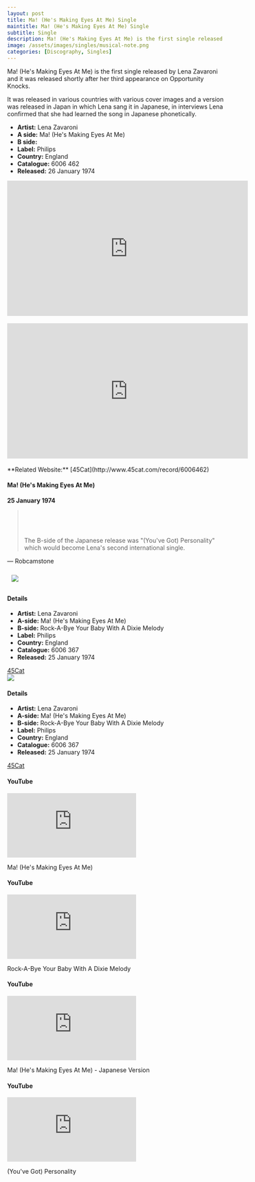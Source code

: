 ```yaml
---
layout: post
title: Ma! (He's Making Eyes At Me) Single
maintitle: Ma! (He's Making Eyes At Me) Single
subtitle: Single
description: Ma! (He's Making Eyes At Me) is the first single released by Lena Zavaroni and it was released shortly after her third appearance on Opportunity Knocks.
image: /assets/images/singles/musical-note.png
categories: [Discography, Singles]
---
```


Ma! (He's Making Eyes At Me) is the first single released by Lena Zavaroni and it was released shortly after her third appearance on Opportunity Knocks.

It was released in various countries with various cover images and a version was released in Japan in which Lena sang it in Japanese, in interviews Lena confirmed that she had learned the song in Japanese phonetically.

* **Artist:** Lena Zavaroni
* **A side:** Ma! (He's Making Eyes At Me)
* **B side:** 
* **Label:** Philips
* **Country:** England
* **Catalogue:** 6006 462
* **Released:** 26 January 1974

<div class="responsive-video">
<iframe width="560" height="315" src="https://www.youtube-nocookie.com/embed/SnoVhd725zY?rel=0" frameborder="0" allow="accelerometer; autoplay; encrypted-media; gyroscope; picture-in-picture" allowfullscreen></iframe>
</div>
<br />
<div class="responsive-video">
<iframe width="560" height="315" src="https://www.youtube-nocookie.com/embed/6KbkUiGtWBM?rel=0" frameborder="0" allow="accelerometer; autoplay; encrypted-media; gyroscope; picture-in-picture" allowfullscreen></iframe>
</div>
<br />
**Related Website:**
<span class="post-categories">[45Cat](http://www.45cat.com/record/6006462)</span>

<!--

{% for post in site.categories.singles %}
 <li><span>{{ post.date | date_to_string }}</span> &nbsp; <a href="{{ post.url }}">{{ post.title }}</a></li>
{% endfor %}

-->












<main class="Main-Default">
<article>
<div class="row">
<div class="col s12 m6 offset-m3">
<div class="card">
<div class="card-content flow-text">
<h4><i class="fa fa-music" aria-hidden="true"></i> Ma! (He's Making Eyes At Me)</h4>
<strong>25 January 1974</strong>
<blockquote class="flow-text">
<p></p>
<br/>
<p></p>
<br/>
<p>The B-side of the Japanese release was &quot;(You've Got) Personality&quot; which would become Lena's second international single.</p>
</blockquote>
<p class="flow-text">&#8212; Robcamstone</p>
</div></div></div></div>

<div class="row hide-on-small-and-down">
<div class="col s12 m6 offset-m3">
<div class="card horizontal">
<div class="card-image" style="padding:10px">
<img class="responsive-img" src="https://c1.staticflickr.com/5/4734/39142494762_590de415da_o_d.jpg">
</div>
<div class="card-stacked">
<div class="card-content flow-text">
  <h4><i class="fa fa-info" aria-hidden="true"></i> Details</h4>
  <ul>
  <li><b>Artist:</b> Lena Zavaroni</li>
  <li><b>A-side:</b> Ma! (He's Making Eyes At Me)</li>
  <li><b>B-side:</b> Rock-A-Bye Your Baby With A Dixie Melody</li>
  <li><b>Label:</b> Philips</li>
  <li><b>Country:</b> England</li>
  <li><b>Catalogue:</b> 6006 367</li>
  <li><b>Released:</b> 25 January 1974</li>
  </ul>
</div>
<div class="card-action flow-text">
<a href="http://www.45cat.com/record/6006367">45Cat</a>
</div></div></div></div></div>

<div class="row hide-on-med-and-up">
<div class="col s12 m6 offset-m3">
<div class="card">
<div class="card-content flow-text">
<div class="card-image">
<img class="responsive-img" src="https://c1.staticflickr.com/5/4734/39142494762_590de415da_o_d.jpg">
</div>
<h4><i class="fa fa-info" aria-hidden="true"></i> Details</h4>
<ul>
<li><b>Artist:</b> Lena Zavaroni</li>
<li><b>A-side:</b> Ma! (He's Making Eyes At Me)</li>
<li><b>B-side:</b> Rock-A-Bye Your Baby With A Dixie Melody</li>
<li><b>Label:</b> Philips</li>
<li><b>Country:</b> England</li>
<li><b>Catalogue:</b> 6006 367</li>
<li><b>Released:</b> 25 January 1974</li>
</ul>
</div>
<div class="card-action flow-text">
<a href="http://www.45cat.com/record/6006367">45Cat</a>
</div></div></div></div>

<div class="row">
<div class="col s12 m4 offset-m2 l3 offset-l3">
<div class="card">
<div class="card-content flow-text">
<h4><i class="fa fa-youtube" aria-hidden="true"></i> YouTube</h4>
<div class="video-container">
<iframe src="https://www.youtube.com/embed/DzqcGLl8rMg?rel=0&amp;showinfo=1" frameborder="0" allowfullscreen></iframe>
</div></div>
<div class="card-action">
<p>Ma! (He's Making Eyes At Me)</p>
</div></div></div>

<div class="col s12 m4 l3">
<div class="card">
<div class="card-content flow-text">
<h4><i class="fa fa-youtube" aria-hidden="true"></i> YouTube</h4>
<div class="video-container">
<iframe src="https://www.youtube.com/embed/Yc1h6cDkc8M?rel=0&amp;showinfo=1" frameborder="0" allowfullscreen></iframe>
</div></div>
<div class="card-action">
<p>Rock-A-Bye Your Baby With A Dixie Melody</p>
</div></div></div></div>

<div class="row">
<div class="col s12 m4 offset-m2 l3 offset-l3">
<div class="card">
<div class="card-content flow-text">
<h4><i class="fa fa-youtube" aria-hidden="true"></i> YouTube</h4>
<div class="video-container">
<iframe src="https://www.youtube.com/embed/yI_nqPZNpAQ?rel=0&amp;showinfo=1" frameborder="0" allowfullscreen></iframe>
</div></div>
<div class="card-action">
<p>Ma! (He's Making Eyes At Me) - Japanese Version</p>
</div></div></div>

<div class="col s12 m4 l3">
<div class="card">
<div class="card-content flow-text">
<h4><i class="fa fa-youtube" aria-hidden="true"></i> YouTube</h4>
<div class="video-container">
<iframe src="https://www.youtube.com/embed/h4agufuuabE?rel=0&amp;showinfo=1" frameborder="0" allowfullscreen></iframe>
</div></div>
<div class="card-action">
<p>(You've Got) Personality</p>
</div></div></div></div>
</article>
</main>
<!-- Scripts -->
<script src="https://code.jquery.com/jquery-2.1.1.min.js"></script>
<script src="/materialize/js/materialize.min.js"></script>
<script src="/materialize/js/init.js"></script>
</body>
</html>
